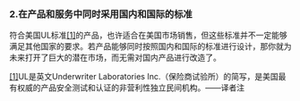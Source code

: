 ### 2.在产品和服务中同时采用国内和国际的标准

符合美国UL标准[[1]](part0070.xhtml#ch1-back)的产品，也许适合在美国市场销售，但这些标准并不一定能够满足其他国家的要求。若产品能够同时按照国内和国际的标准进行设计，那你就为未来打开了巨大的潜在市场，而无需对国内产品进行改造了。

[[1]](part0070.xhtml#ch1)UL是英文Underwriter Laboratories Inc.（保险商试验所）的简写，是美国最有权威的产品安全测试和认证的非营利性独立民间机构。——译者注
